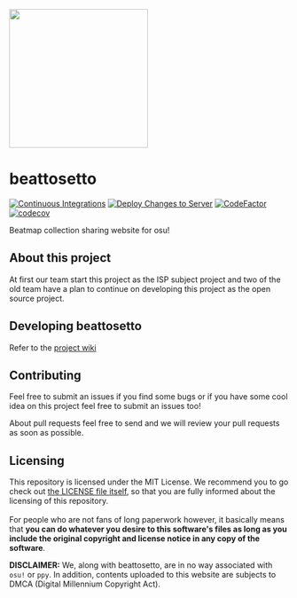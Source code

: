 <img src="https://user-images.githubusercontent.com/68165621/137478767-fca46881-d6a1-4966-aa54-d139f80bbacf.png" width="250px" height="250px">

# beattosetto

[![Continuous Integrations](https://github.com/beattosetto/beattosetto/actions/workflows/django.yml/badge.svg)](https://github.com/beattosetto/beattosetto/actions/workflows/django.yml)
[![Deploy Changes to Server](https://github.com/beattosetto/beattosetto/actions/workflows/deploy.yml/badge.svg)](https://github.com/beattosetto/beattosetto/actions/workflows/deploy.yml)
[![CodeFactor](https://www.codefactor.io/repository/github/beattosetto/beattosetto/badge)](https://www.codefactor.io/repository/github/beattosetto/beattosetto)
[![codecov](https://codecov.io/gh/beattosetto/beattosetto/branch/main/graph/badge.svg?token=52ELB7G2ES)](https://codecov.io/gh/beattosetto/beattosetto)

Beatmap collection sharing website for osu!

## About this project

At first our team start this project as the ISP subject project and two of the old team have a plan to continue on developing this project as the open source project.

## Developing beattosetto

Refer to the [project wiki](https://github.com/beattosetto/beattosetto/wiki/Setting-Up-and-Developing-a-beattosetto-Project)

## Contributing

Feel free to submit an issues if you find some bugs or if you have some cool idea on this project feel free to submit an issues too!

About pull requests feel free to send and we will review your pull requests as soon as possible.

## Licensing
This repository is licensed under the MIT License. We recommend you to go check out [the LICENSE file itself](LICENSE), 
so that you are fully informed about the licensing of this repository. <br/><br/>For people who are not fans of long paperwork 
however, it basically means that **you can do whatever you desire to this software's files as long as you include the 
original copyright and license notice in any copy of the software**.

**DISCLAIMER:** We, along with beattosetto, are in no way associated with `osu!` or `ppy`. In addition, contents
uploaded to this website are subjects to DMCA (Digital Millennium Copyright Act).
